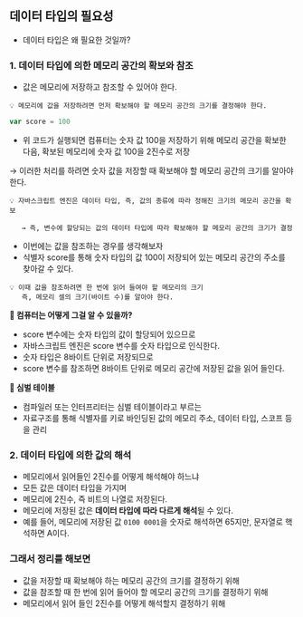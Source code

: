 ## 데이터 타입의 필요성

- 데이터 타입은 왜 필요한 것일까?

### 1. 데이터 타입에 의한 메모리 공간의 확보와 참조

- 값은 메모리에 저장하고 참조할 수 있어야 한다.

```
💡 메모리에 값을 저장하려면 먼저 확보해야 할 메모리 공간의 크기를 결정해야 한다.
```

```js
var score = 100
```

- 위 코드가 실행되면 컴퓨터는 숫자 값 100을 저장하기 위해 메모리 공간을 확보한 다음, 확보된 메모리에 숫자 값 100을 2진수로 저장

→ 이러한 처리를 하려면 숫자 값을 저장할 때 확보해야 할 메모리 공간의 크기를 알아야 한다.

```
💡 자바스크립트 엔진은 데이터 타입, 즉, 값의 종류에 따라 정해진 크기의 메모리 공간을 확보

   → 즉, 변수에 할당되는 값의 데이터 타입에 따라 확보해야 할 메모리 공간의 크기가 결정
```

- 이번에는 값을 참조하는 경우를 생각해보자
- 식별자 score를 통해 숫자 타입의 값 100이 저장되어 있는 메모리 공간의 주소를 찾아갈 수 있다.

```
💡 이때 값을 참조하려면 한 번에 읽어 들여야 할 메모리의 크기
   즉, 메모리 셀의 크기(바이트 수)를 알아야 한다.
```

**🤔 컴퓨터는 어떻게 그걸 알 수 있을까?**

- score 변수에는 숫자 타입의 값이 할당되어 있으므로
- 자바스크립트 엔진은 score 변수를 숫자 타입으로 인식한다.
- 숫자 타입은 8바이트 단위로 저장되므로
- score 변수를 참조하면 8바이트 단위로 메모리 공간에 저장된 값을 읽어 들인다.

**🚦 심벌 테이블**

- 컴파일러 또는 인터프리터는 심벌 테이블이라고 부르는
- 자료구조를 통해 식별자를 키로 바인딩된 값의 메모리 주소, 데이터 타입, 스코프 등을 관리

### 2. 데이터 타입에 의한 값의 해석

- 메모리에서 읽어들인 2진수를 어떻게 해석해야 하느냐
- 모든 값은 데이터 타입을 가지며
- 메모리에 2진수, 즉 비트의 나열로 저장된다.
- 메모리에 저장된 값은 **데이터 타입에 따라 다르게 해석**될 수 있다.
- 예를 들어, 메모리에 저장된 값 `0100 0001`을 숫자로 해석하면 65지만, 문자열로 핵석하면 A이다.

### 그래서 정리를 해보면

- 값을 저장할 때 확보해야 하는 메모리 공간의 크기를 결정하기 위해
- 값을 참조할 때 한 번에 읽어 들어야 할 메모리 공간의 크기를 결정하기 위해
- 메모리에서 읽어 들인 2진수를 어떻게 해석할지 결정하기 위해

